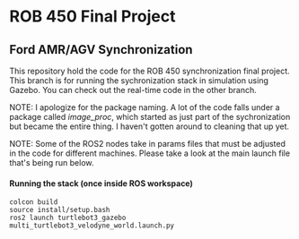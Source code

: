 # ROB 450 Final Project

## Ford AMR/AGV Synchronization
This repository hold the code for the ROB 450 synchronization final project. This branch is for running the sychronization stack in simulation using Gazebo. You can check out the real-time code in the other branch.

NOTE: I apologize for the package naming. A lot of the code falls under a package called *image_proc*, which started as just part of the sychronization but became the entire thing. I haven't gotten around to cleaning that up yet. 

NOTE: Some of the ROS2 nodes take in params files that must be adjusted in the code for different machines. Please take a look at the main launch file that's being run below.
#### Running the stack (once inside ROS workspace)
```
colcon build
source install/setup.bash
ros2 launch turtlebot3_gazebo multi_turtlebot3_velodyne_world.launch.py
```

